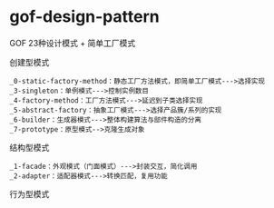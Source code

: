 # gof-design-pattern
GOF 23种设计模式 + 简单工厂模式

创建型模式

    _0-static-factory-method：静态工厂方法模式，即简单工厂模式--->选择实现
    _3-singleton：单例模式--->控制实例数目
    _4-factory-method：工厂方法模式--->延迟到子类选择实现
    _5-abstract-factory：抽象工厂模式--->选择产品簇/系列的实现
    _6-builder：生成器模式--->整体构建算法与部件构造的分离
    _7-prototype：原型模式-->克隆生成对象

结构型模式

    _1-facade：外观模式（门面模式）--->封装交互，简化调用
    _2-adapter：适配器模式--->转换匹配，复用功能    

行为型模式






